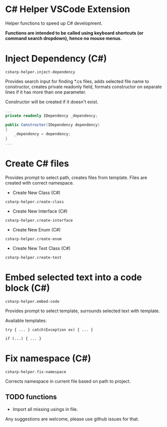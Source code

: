# C# Helper VSCode Extension

Helper functions to speed up C# development.

**Functions are intended to be called using keyboard shortcuts (or command search dropdown), hence no mouse menus.**

# Inject Dependency (C#) 
`csharp-helper.inject-dependency`

Provides search input for finding *.cs files, adds selected file name to constructor, creates private readonly field, formats constructor on separate lines if it has more than one parameter.

Constructor will be created if it doesn't exist.

```csharp
...
private readonly IDependency _dependency;

public Constructor(IDependency dependency)
{
    _dependency = dependency;
}
...
```
# Create C# files

Provides prompt to select path, creates files from template.
Files are created with correct namespace.

- Create New Class (C#) 

`csharp-helper.create-class`

- Create New Interface (C#)

`csharp-helper.create-interface`

- Create New Enum (C#)

`csharp-helper.create-enum`

- Create New Test Class (C#)

`csharp-helper.create-test`

# Embed selected text into a code block (C#)

`csharp-helper.embed-code`

Provides prompt to select template, surrounds selected text with template.

Available templates:

`try { ... } catch(Exception ex) { ... }`

`if (...) { ... }`

# Fix namespace (C#)

`csharp-helper.fix-namespace`

Corrects namespace in current file based on path to project.

## TODO functions
- Import all missing usings in file.

Any suggestions are welcome, please use github issues for that.
